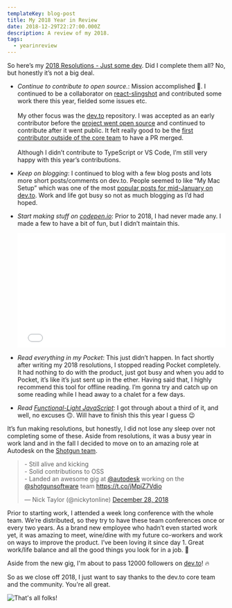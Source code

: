 ```yaml
---
templateKey: blog-post
title: My 2018 Year in Review
date: 2018-12-29T22:27:00.000Z
description: A review of my 2018.
tags:
  - yearinreview
---
```


So here’s my [2018 Resolutions - Just some dev](https://www.iamdeveloper.com/blog/2018-resolutions/). Did I complete them all? No, but honestly it’s not a big deal.

- _Continue to contribute to open source._: Mission accomplished 🚀. I continued to be a collaborator on [react-slingshot](https://github.com/coryhouse/react-slingshot) and contributed some work there this year, fielded some issues etc.
  <br /><br />
  My other focus was the [dev.to](https://github.com/thepracticaldev/dev.to) repository. I was accepted as an early contributor before the [project went open source](https://dev.to/ben/devto-is-now-open-source-5n1) and continued to contribute after it went public. It felt really good to be the [first contributor outside of the core team](https://dev.to/jess/dev-monthly-report--march-2018-579p) to have a PR merged.
  <br /><br />
  Although I didn’t contribute to TypeScript or VS Code, I’m still very happy with this year’s contributions.

- _Keep on blogging_: I continued to blog with a few blog posts and lots more short posts/comments on dev.to. People seemed to like “My Mac Setup” which was one of the most [popular posts for mid-January on dev.to](https://dev.to/thepracticaldev/the-7-most-popular-dev-posts-from-the-past-week-36c8). Work and life got busy so not as much blogging as I’d had hoped.

- _Start making stuff on [codepen.io](https://codepen.io)_: Prior to 2018, I had never made any. I made a few to have a bit of fun, but I didn’t maintain this.
  <br />
  <iframe height='265' scrolling='no' title='💩 Notification' src='//codepen.io/nickytonline/embed/ppMmyZ/?height=265&theme-id=0&default-tab=css,result' frameborder='no' allowtransparency='true' allowfullscreen='true' style='width: 100%;'>See the Pen <a href='https://codepen.io/nickytonline/pen/ppMmyZ/'>💩 Notification</a> by Nick Taylor (<a href='https://codepen.io/nickytonline'>@nickytonline</a>) on <a href='https://codepen.io'>CodePen</a>.
  </iframe>

* _Read everything in my Pocket_: This just didn’t happen. In fact shortly after writing my 2018 resolutions, I stopped reading Pocket completely. It had nothing to do with the product, just got busy and when you add to Pocket, it’s like it’s just sent up in the ether. Having said that, I highly recommend this tool for offline reading. I’m gonna try and catch up on some reading while I head away to a chalet for a few days.

* _Read [Functional-Light JavaScript](https://leanpub.com/fljs)_: I got through about a third of it, and well, no excuses 🙃. Will have to finish this this year I guess 😉

It’s fun making resolutions, but honestly, I did not lose any sleep over not completing some of these. Aside from resolutions, it was a busy year in work land and in the fall I decided to move on to an amazing role at Autodesk on the [Shotgun team](https://www.shotgunsoftware.com).

<blockquote class="twitter-tweet" data-lang="en"><p lang="en" dir="ltr">- Still alive and kicking<br>- Solid contributions to OSS<br>- Landed an awesome gig at <a href="https://twitter.com/autodesk?ref_src=twsrc%5Etfw">@autodesk</a> working on the  <a href="https://twitter.com/shotgunsoftware?ref_src=twsrc%5Etfw">@shotgunsoftware</a> team <a href="https://t.co/jMpiZ7Vdio">https://t.co/jMpiZ7Vdio</a></p>&mdash; Nick Taylor (@nickytonline) <a href="https://twitter.com/nickytonline/status/1078453470041120769?ref_src=twsrc%5Etfw">December 28, 2018</a></blockquote>
<script async src="https://platform.twitter.com/widgets.js" charset="utf-8"></script>

Prior to starting work, I attended a week long conference with the whole team. We’re distributed, so they try to have these team conferences once or every two years. As a brand new employee who hadn’t even started work yet, it was amazing to meet, wine/dine with my future co-workers and work on ways to improve the product. I’ve been loving it since day 1. Great work/life balance and all the good things you look for in a job. 💯

Aside from the new gig, I'm about to pass 12000 followers on [dev.to](https://dev.to/nickytonline)! 🔥

So as we close off 2018, I just want to say thanks to the dev.to core team and the community. You're all great.

![That's all folks!](https://media.giphy.com/media/upg0i1m4DLe5q/giphy.gif)
